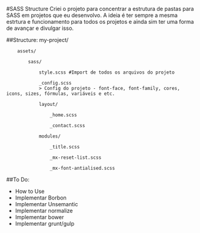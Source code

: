 #SASS Structure
Criei o projeto para concentrar a estrutura de pastas para SASS em projetos que eu desenvolvo. A ideia é ter sempre a mesma estrtura e funcionamento para todos os projetos e ainda sim ter uma forma de avançar e divulgar isso.

##Structure:
my-project/

		assets/

			sass/

				style.scss #Import de todos os arquivos do projeto
		
				_config.scss
				> Config do projeto - font-face, font-family, cores, icons, sizes, fórmulas, variáveis e etc.
		
				layout/
		
					_home.scss
		
					_contact.scss
		
				modules/
		
					_title.scss
		
					_mx-reset-list.scss
		
					_mx-font-antialised.scss


##To Do:
* How to Use
* Implementar Borbon
* Implementar Unsemantic
* Implementar normalize
* Implementar bower
* Implementar grunt/gulp
